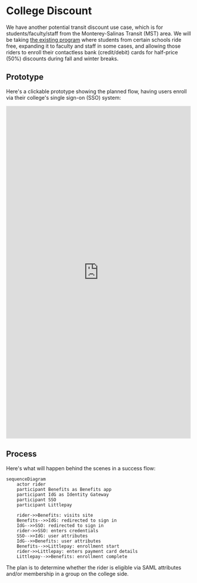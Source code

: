 # College Discount

We have another potential transit discount use case, which is for students/faculty/staff from the Monterey-Salinas Transit (MST) area. We will be taking [the existing program](https://mst.org/fares/overview/) where students from certain schools ride free, expanding it to faculty and staff in some cases, and allowing those riders to enroll their contactless bank (credit/debit) cards for half-price (50%) discounts during fall and winter breaks.

## Prototype

Here's a clickable prototype showing the planned flow, having users enroll via their college's single sign-on (SSO) system:

<iframe style="border: 1px solid rgba(0, 0, 0, 0.1);" width="500" height="900" src="https://www.figma.com/embed?embed_host=share&url=https%3A%2F%2Fwww.figma.com%2Fproto%2FSeSd3LaLd6WkbEYhmtKpO3%2FBenefits-(Identity-Verification-Login.gov)%3Fnode-id%3D7742%253A35091%26scaling%3Dscale-down%26page-id%3D7742%253A35066%26starting-point-node-id%3D7742%253A35091" allowfullscreen></iframe>

## Process

Here's what will happen behind the scenes in a success flow:

```mermaid
sequenceDiagram
    actor rider
    participant Benefits as Benefits app
    participant IdG as Identity Gateway
    participant SSO
    participant Littlepay

    rider->>Benefits: visits site
    Benefits-->>IdG: redirected to sign in
    IdG-->>SSO: redirected to sign in
    rider->>SSO: enters credentials
    SSO-->>IdG: user attributes
    IdG-->>Benefits: user attributes
    Benefits-->>Littlepay: enrollment start
    rider->>Littlepay: enters payment card details
    Littlepay-->>Benefits: enrollment complete
```

The plan is to determine whether the rider is eligible via SAML attributes and/or membership in a group on the college side.
